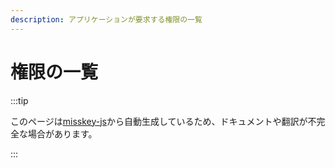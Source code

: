 ```yaml
---
description: アプリケーションが要求する権限の一覧
---
```


# 権限の一覧

:::tip

このページは[misskey-js](https://github.com/misskey-dev/misskey/tree/develop/packages/misskey-js)から自動生成しているため、ドキュメントや翻訳が不完全な場合があります。

:::

<ApiPermissions></ApiPermissions>